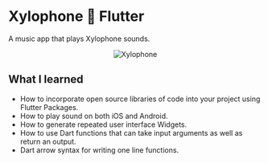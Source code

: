 # Xylophone :musical_score: Flutter

A music app that plays Xylophone sounds.

<p align="center">
  <img src="https://user-images.githubusercontent.com/50670255/69649310-d96a6e80-103a-11ea-9f42-fa4c4899ad85.png" alt="Xylophone"/>
</p>

## What I learned

- How to incorporate open source libraries of code into your project using Flutter Packages.
- How to play sound on both iOS and Android.
- How to generate repeated user interface Widgets.
- How to use Dart functions that can take input arguments as well as return an output.
- Dart arrow syntax for writing one line functions.

##
